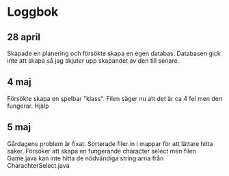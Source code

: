 # Loggbok
## 28 april
Skapade en planering och försökte skapa en egen databas.
Databasen gick inte att skapa så jag skjuter upp skapandet av den till senare.

## 4 maj
Försökte skapa en spelbar "klass". Filen säger nu att det är ca 4 fel men den fungerar.
Hjälp

## 5 maj
Gårdagens problem är fixat.
Sorterade filer in i mappar för att lättare hitta saker.
Försöker att skapa en fungerande character select men filen Game.java kan inte hitta de nödvändiga string:arna från CharachterSelect.java